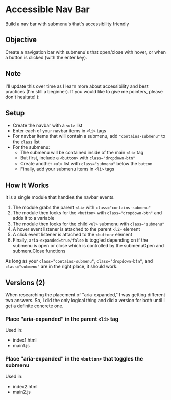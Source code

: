 # Accessible Nav Bar
Build a nav bar with submenu's that's accessibility friendly

## Objective
Create a navigation bar with submenu's that open/close with hover, or when a button is clicked (with the enter key).

## Note
I'll update this over time as I learn more about accessibility and best practices (I'm still a beginner). If you would like to give me pointers, please don't hesitate! (:

## Setup
- Create the navbar with a `<ul>` list
- Enter each of your navbar items in `<li>` tags
- For navbar items that will contain a submenu, add `"contains-submenu"` to the `class` list
- For the submenu:
  - The submenu will be contained inside of the main `<li>` tag
  - But first, include a `<button>` with `class="dropdown-btn"`
  - Create another `<ul>` list with `class="submenu"` below the `button`
  - Finally, add your submenu items in `<li>` tags

## How It Works
It is a single module that handles the navbar events.
1. The module grabs the parent `<li>` with `class="contains-submenu"`
2. The module then looks for the `<button>` with `class="dropdown-btn"` and adds it to a variable
3. The module then looks for the child `<ul>` submenu with `class="submenu"`
4. A hover event listener is attached to the parent `<li>` element
5. A click event listener is attached to the `<button>` element
6. Finally, `aria-expanded=true/false` is toggled depending on if the submenu is open or close which is controlled by the submenuOpen and submenuClose functions

As long as your `class="contains-submenu"`, `class="dropdown-btn"`, and `class="submenu"` are in the right place, it should work.

## Versions (2)
When researching the placement of "aria-expanded," I was getting different two answers. So, I did the only logical thing and did a version for both until I get a definite concrete one.

### Place "aria-expanded" in the parent `<li>` tag
Used in:
- index1.html
- main1.js

### Place "aria-expanded" in the `<button>` that toggles the submenu
Used in:
- index2.html
- main2.js
